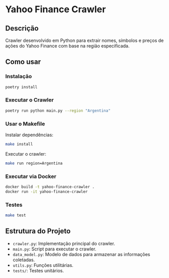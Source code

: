 # Yahoo Finance Crawler

## Descrição
Crawler desenvolvido em Python para extrair nomes, símbolos e preços de ações do Yahoo Finance com base na região especificada.

## Como usar
### Instalação
```bash
poetry install
```

### Executar o Crawler
```bash
poetry run python main.py --region "Argentina"
```

### Usar o Makefile
Instalar dependências:
```bash
make install
```

Executar o crawler:
```bash
make run region=Argentina
```

### Executar via Docker
```bash
docker build -t yahoo-finance-crawler .
docker run -it yahoo-finance-crawler
```

### Testes
```bash
make test
```

## Estrutura do Projeto
- `crawler.py`: Implementação principal do crawler.
- `main.py`: Script para executar o crawler.
- `data_model.py`: Modelo de dados para armazenar as informações coletadas.
- `utils.py`: Funções utilitárias.
- `tests/`: Testes unitários.
